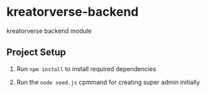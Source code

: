 # kreatorverse-backend
kreatorverse backend module

## Project Setup

1. Run `npm install` to install required dependencies

2. Run the `node seed.js` cpmmand for creating super admin initially